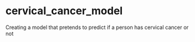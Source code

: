 # cervical_cancer_model
Creating a model that pretends to predict if a person has cervical cancer or not

